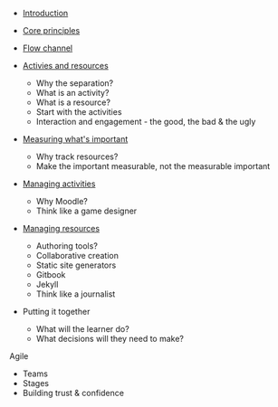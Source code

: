 * [Introduction](README.md)
* [Core principles](chapter1/index.md)
* [Flow channel](chapter2/index.md)
* [Activies and resources](chapter3/index.md)
    - Why the separation?
    - What is an activity?
    - What is a resource?
    - Start with the activities
    - Interaction and engagement - the good, the bad & the ugly
* [Measuring what's important](chapter4/index.md)
    - Why track resources?
    - Make the important measurable, not the measurable important
    
* [Managing activities](chapter5/index.md)
    - Why Moodle?
    - Think like a game designer
* [Managing resources](chapter6/index.md)
    - Authoring tools?
    - Collaborative creation
    - Static site generators
    - Gitbook
    - Jekyll
    - Think like a journalist
* Putting it together
    - What will the learner do?
    - What decisions will they need to make?

Agile
- Teams
- Stages
- Building trust & confidence
    